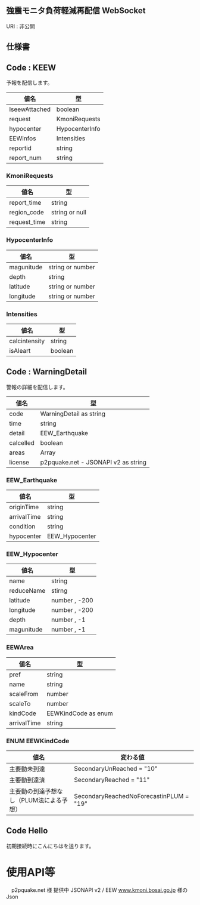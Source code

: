 ## 強震モニタ負荷軽減再配信 WebSocket 

URI : 非公開

## 仕様書

## Code : KEEW

 予報を配信します。

|  値名  |  型 |
| ---- | ---- |
|  IseewAttached  |  boolean  |
|  request  |  KmoniRequests  |
|  hypocenter | HypocenterInfo |
| EEWinfos | Intensities |
| reportid | string |
| report_num | string |

### KmoniRequests

| 値名 | 型 |
| ---- | ---- |
| report_time | string |
| region_code | string or null |
| request_time | string |

### HypocenterInfo

| 値名 | 型 |
| ---- | ---- |
| magunitude | string or number |
| depth | string |
| latitude | string or number |
| longitude | string or number |

### Intensities

| 値名 | 型 |
| ---- | ---- |
| calcintensity | string |
| isAleart | boolean |

  

## Code : WarningDetail

 警報の詳細を配信します。
 
 | 値名 | 型 |
 | ---- | ---- |
 | code | WarningDetail as string |
 | time | string |
 | detail | EEW_Earthquake |
 | calcelled | boolean |
 | areas | Array<EEWAreas>
 | license | p2pquake.net - JSONAPI v2 as string |
 
 ### EEW_Earthquake
 
 | 値名 | 型 |
 | ---- | ---- |
 | originTime | string |
 | arrivalTime | string |
 | condition | string |
 | hypocenter | EEW_Hypocenter |
 
 ### EEW_Hypocenter
 
 | 値名 | 型 |
 | ---- | ---- |
 | name | string|
 | reduceName | stirng |
 | latitude | number , -200 |
 | longitude | number , -200 |
 | depth | number , -1|
 | magunitude | number , -1 |
 
 ### EEWArea
 
 | 値名 | 型 |
 | ---- | ---- |
 | pref | string |
 | name | string |
 | scaleFrom | number |
 | scaleTo | number |
 | kindCode | EEWKindCode as enum |
 | arrivalTime | string |
 
 ### ENUM EEWKindCode
 
| 値名 | 変わる値 |
| ---- | ---- |
| 主要動未到達  | SecondaryUnReached = "10" |
| 主要動到達済  |SecondaryReached = "11" |
| 主要動の到達予想なし（PLUM法による予想）| SecondaryReachedNoForecastinPLUM = "19" |
 
## Code Hello

 初期接続時にこんにちはを送ります。
 
 # 使用API等
 
 　p2pquake.net 様 提供中 JSONAPI v2 / EEW
   www.kmoni.bosai.go.jp 様の Json
